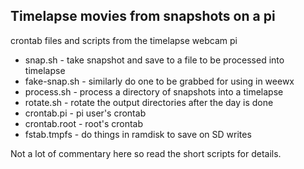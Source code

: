 
## Timelapse movies from snapshots on a pi

crontab files and scripts from the timelapse webcam pi

* snap.sh - take snapshot and save to a file to be processed into timelapse
* fake-snap.sh - similarly do one to be grabbed for using in weewx
* process.sh - process a directory of snapshots into a timelapse
* rotate.sh - rotate the output directories after the day is done
* crontab.pi - pi user's crontab
* crontab.root - root's crontab
* fstab.tmpfs - do things in ramdisk to save on SD writes

Not a lot of commentary here so read the short scripts for details.

